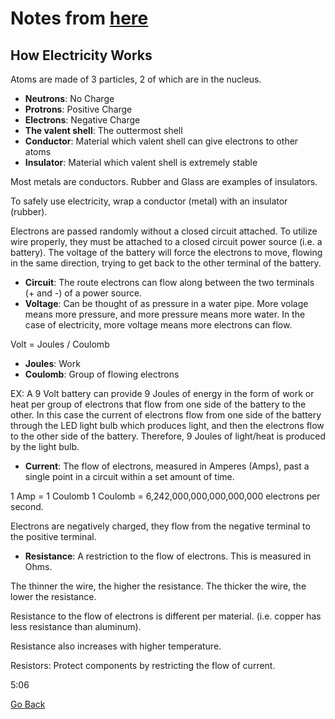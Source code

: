 # Notes from [here](https://www.youtube.com/watch?v=mc979OhitAg&list=PLWv9VM947MKi_7yJ0_FCfzTBXpQU-Qd3K)

## How Electricity Works

Atoms are made of 3 particles, 2 of which are in the nucleus.
- **Neutrons**: No Charge
- **Protrons**: Positive Charge
- **Electrons**: Negative Charge
- **The valent shell**: The outtermost shell
- **Conductor**: Material which valent shell can give electrons to other atoms
- **Insulator**: Material which valent shell is extremely stable

Most metals are conductors. Rubber and Glass are examples of insulators.

To safely use electricity, wrap a conductor (metal) with an insulator (rubber).

Electrons are passed randomly without a closed circuit attached. To utilize wire properly, they must be attached to a closed circuit power source (i.e. a battery). The voltage of the battery will force the electrons to move, flowing in the same direction, trying to get back to the other terminal of the battery.

- **Circuit**: The route electrons can flow along between the two terminals (+ and -) of a power source.
- **Voltage**: Can be thought of as pressure in a water pipe. More volage means more pressure, and more pressure means more water. In the case of electricity, more voltage means more electrons can flow.

Volt = Joules / Coulomb
- **Joules**: Work
- **Coulomb**: Group of flowing electrons

EX: A 9 Volt battery can provide 9 Joules of energy in the form of work or heat per group of electrons that flow from one side of the battery to the other. In this case the current of electrons flow from one side of the battery through the LED light bulb which produces light, and then the electrons flow to the other side of the battery. Therefore, 9 Joules of light/heat is produced by the light bulb.

- **Current**: The flow of electrons, measured in Amperes (Amps), past a single point in a circuit within a set amount of time.

1 Amp = 1 Coulomb
1 Coulomb = 6,242,000,000,000,000,000 electrons per second.

Electrons are negatively charged, they flow from the negative terminal to the positive terminal.

- **Resistance**: A restriction to the flow of electrons. This is measured in Ohms.

The thinner the wire, the higher the resistance. The thicker the wire, the lower the resistance.

Resistance to the flow of electrons is different per material. (i.e. copper has less resistance than aluminum).

Resistance also increases with higher temperature.

Resistors: Protect components by restricting the flow of current.

5:06

[Go Back](./PersonalResearchTOC.md)